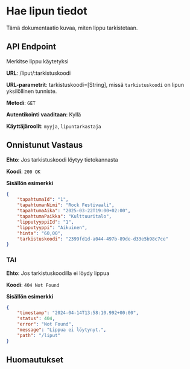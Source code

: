 # Hae lipun tiedot
Tämä dokumentaatio kuvaa, miten lippu tarkistetaan.

## API Endpoint
Merkitse lippu käytetyksi

**URL**: /liput/:tarkistuskoodi

**URL-parametrit**: tarkistuskoodi=[String], missä `tarkistuskoodi` on lipun yksilöllinen tunniste.

**Metodi**: `GET`

**Autentikointi vaaditaan**: Kyllä

**Käyttäjäroolit**: `myyja`, `lipuntarkastaja`


## Onnistunut Vastaus

**Ehto**: Jos tarkistuskoodi löytyy tietokannasta

**Koodi**: `200 OK`

**Sisällön esimerkki**
```json
{
    "tapahtumaId": "1",
    "tapahtumanNimi": "Rock Festivaali",
    "tapahtumaAika": "2025-03-22T19:00+02:00",
    "tapahtumaPaikka": "Kulttuuritalo",
    "lipputyyppiId": "1",
    "lipputyyppi": "Aikuinen",
    "hinta": "60,00",
    "tarkistuskoodi": "2399fd1d-a044-497b-89de-d33e5b98c7ce"
}
```
### TAI

**Ehto**: Jos tarkistuskoodilla ei löydy lippua 

**Koodi**: `404 Not Found`

**Sisällön esimerkki**
```json
{
    "timestamp": "2024-04-14T13:58:10.992+00:00",
    "status": 404,
    "error": "Not Found",
    "message": "Lippua ei löytynyt.",
    "path": "/liput"
}
```

## Huomautukset
